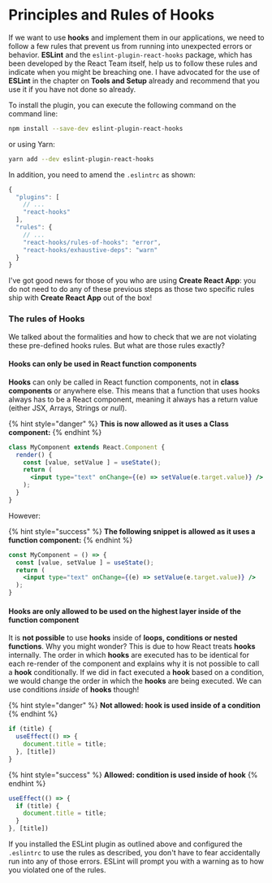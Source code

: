 # Principles and Rules of Hooks

If we want to use **hooks** and implement them in our applications, we need to follow a few rules that prevent us from running into unexpected errors or behavior. **ESLint** and the `eslint-plugin-react-hooks` package, which has been developed by the React Team itself, help us to follow these rules and indicate when you might be breaching one. I have advocated for the use of **ESLint** in the chapter on **Tools and Setup** already and recommend that you use it if you have not done so already.

To install the plugin, you can execute the following command on the command line:

```bash
npm install --save-dev eslint-plugin-react-hooks
```

or using Yarn:

```bash
yarn add --dev eslint-plugin-react-hooks
```

In addition, you need to amend the `.eslintrc` as shown:

```javascript
{
  "plugins": [
    // ...
    "react-hooks"
  ],
  "rules": {
    // ...
    "react-hooks/rules-of-hooks": "error",
    "react-hooks/exhaustive-deps": "warn"
  }
}
```

I've got good news for those of you who are using **Create React App**: you do not need to do any of these previous steps as those two specific rules ship with **Create React App** out of the box!

### The rules of Hooks

We talked about the formalities and how to check that we are not violating these pre-defined hooks rules. But what are those rules exactly?

#### Hooks can only be used in React function components

**Hooks** can only be called in React function components, not in **class components** or anywhere else. This means that a function that uses hooks always has to be a React component, meaning it always has a return value (either JSX, Arrays, Strings or _null_).

{% hint style="danger" %}
**This is now allowed as it uses a Class component:**
{% endhint %}

```jsx
class MyComponent extends React.Component {
  render() {
    const [value, setValue ] = useState();
    return (
      <input type="text" onChange={(e) => setValue(e.target.value)} />
    );
  }
}
```

However:

{% hint style="success" %}
**The following snippet is allowed as it uses a function component:**
{% endhint %}

```jsx
const MyComponent = () => {
  const [value, setValue ] = useState();
  return (
    <input type="text" onChange={(e) => setValue(e.target.value)} />
  );
}
```

#### Hooks are only allowed to be used on the highest layer inside of the function component

It is **not possible** to use **hooks** inside of **loops, conditions or nested functions**. Why you might wonder? This is due to how React treats **hooks** internally. The order in which **hooks** are executed has to be identical for each re-render of the component and explains why it is not possible to call a **hook** conditionally. If we did in fact executed a **hook** based on a condition, we would change the order in which the **hooks** are being executed. We can use conditions _inside_ of **hooks** though!

{% hint style="danger" %}
**Not allowed: hook is used inside of a condition**
{% endhint %}

```javascript
if (title) {
  useEffect(() => {
    document.title = title;
  }, [title])
}
```

{% hint style="success" %}
**Allowed: condition is used inside of hook**
{% endhint %}

```javascript
useEffect(() => {
  if (title) {
    document.title = title;
  }
}, [title])
```

If you installed the ESLint plugin as outlined above and configured the `.eslintrc` to use the rules as described, you don't have to fear accidentally run into any of those errors. ESLint will prompt you with a warning as to how you violated one of the rules.

